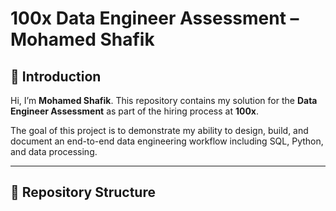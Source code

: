 # 100x Data Engineer Assessment – Mohamed Shafik

## 👋 Introduction
Hi, I’m **Mohamed Shafik**. This repository contains my solution for the **Data Engineer Assessment** as part of the hiring process at **100x**.

The goal of this project is to demonstrate my ability to design, build, and document an end-to-end data engineering workflow including SQL, Python, and data processing.

---

## 📂 Repository Structure
